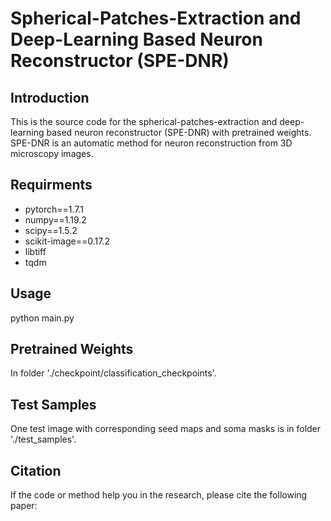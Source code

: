 # Spherical-Patches-Extraction and Deep-Learning Based Neuron Reconstructor (SPE-DNR)

## Introduction
This is the source code for the spherical-patches-extraction and deep-learning based neuron reconstructor (SPE-DNR) with pretrained weights.   
SPE-DNR is an automatic method for neuron reconstruction from 3D microscopy images.

## Requirments
* pytorch==1.7.1  
* numpy==1.19.2  
* scipy==1.5.2  
* scikit-image==0.17.2  
* libtiff  
* tqdm  

## Usage
python main.py

## Pretrained Weights
In folder './checkpoint/classification_checkpoints'.

## Test Samples
One test image with corresponding seed maps and soma masks is in folder './test_samples'.

## Citation
If the code or method help you in the research, please cite the following paper: